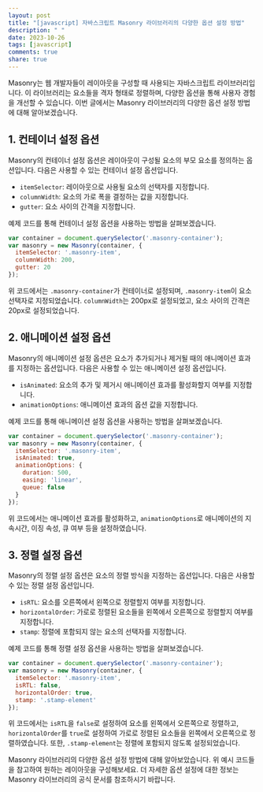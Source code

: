 ```yaml
---
layout: post
title: "[javascript] 자바스크립트 Masonry 라이브러리의 다양한 옵션 설정 방법"
description: " "
date: 2023-10-26
tags: [javascript]
comments: true
share: true
---
```


Masonry는 웹 개발자들이 레이아웃을 구성할 때 사용되는 자바스크립트 라이브러리입니다. 이 라이브러리는 요소들을 격자 형태로 정렬하며, 다양한 옵션을 통해 사용자 경험을 개선할 수 있습니다. 이번 글에서는 Masonry 라이브러리의 다양한 옵션 설정 방법에 대해 알아보겠습니다.

## 1. 컨테이너 설정 옵션

Masonry의 컨테이너 설정 옵션은 레이아웃이 구성될 요소의 부모 요소를 정의하는 옵션입니다. 다음은 사용할 수 있는 컨테이너 설정 옵션입니다.

- `itemSelector`: 레이아웃으로 사용될 요소의 선택자를 지정합니다.
- `columnWidth`: 요소의 가로 폭을 결정하는 값을 지정합니다.
- `gutter`: 요소 사이의 간격을 지정합니다.

예제 코드를 통해 컨테이너 설정 옵션을 사용하는 방법을 살펴보겠습니다.

```javascript
var container = document.querySelector('.masonry-container');
var masonry = new Masonry(container, {
  itemSelector: '.masonry-item',
  columnWidth: 200,
  gutter: 20
});
```

위 코드에서는 `.masonry-container`가 컨테이너로 설정되며, `.masonry-item`이 요소 선택자로 지정되었습니다. `columnWidth`는 200px로 설정되었고, 요소 사이의 간격은 20px로 설정되었습니다.

## 2. 애니메이션 설정 옵션

Masonry의 애니메이션 설정 옵션은 요소가 추가되거나 제거될 때의 애니메이션 효과를 지정하는 옵션입니다. 다음은 사용할 수 있는 애니메이션 설정 옵션입니다.

- `isAnimated`: 요소의 추가 및 제거시 애니메이션 효과를 활성화할지 여부를 지정합니다.
- `animationOptions`: 애니메이션 효과의 옵션 값을 지정합니다. 

예제 코드를 통해 애니메이션 설정 옵션을 사용하는 방법을 살펴보겠습니다.

```javascript
var container = document.querySelector('.masonry-container');
var masonry = new Masonry(container, {
  itemSelector: '.masonry-item',
  isAnimated: true,
  animationOptions: {
    duration: 500,
    easing: 'linear',
    queue: false
  }
});
```

위 코드에서는 애니메이션 효과를 활성화하고, `animationOptions`로 애니메이션의 지속시간, 이징 속성, 큐 여부 등을 설정하였습니다.

## 3. 정렬 설정 옵션

Masonry의 정렬 설정 옵션은 요소의 정렬 방식을 지정하는 옵션입니다. 다음은 사용할 수 있는 정렬 설정 옵션입니다.

- `isRTL`: 요소를 오른쪽에서 왼쪽으로 정렬할지 여부를 지정합니다.
- `horizontalOrder`: 가로로 정렬된 요소들을 왼쪽에서 오른쪽으로 정렬할지 여부를 지정합니다.
- `stamp`: 정렬에 포함되지 않는 요소의 선택자를 지정합니다.

예제 코드를 통해 정렬 설정 옵션을 사용하는 방법을 살펴보겠습니다.

```javascript
var container = document.querySelector('.masonry-container');
var masonry = new Masonry(container, {
  itemSelector: '.masonry-item',
  isRTL: false,
  horizontalOrder: true,
  stamp: '.stamp-element'
});
```

위 코드에서는 `isRTL`을 `false`로 설정하여 요소를 왼쪽에서 오른쪽으로 정렬하고, `horizontalOrder`를 `true`로 설정하여 가로로 정렬된 요소들을 왼쪽에서 오른쪽으로 정렬하였습니다. 또한, `.stamp-element`는 정렬에 포함되지 않도록 설정되었습니다.

Masonry 라이브러리의 다양한 옵션 설정 방법에 대해 알아보았습니다. 위 예시 코드들을 참고하여 원하는 레이아웃을 구성해보세요. 더 자세한 옵션 설정에 대한 정보는 Masonry 라이브러리의 공식 문서를 참조하시기 바랍니다.